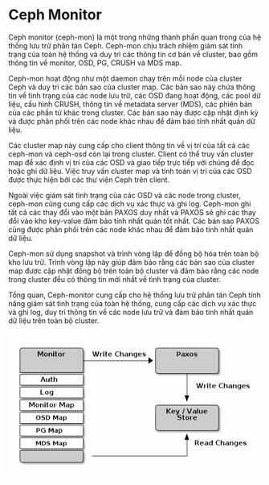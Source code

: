 # Ceph Monitor

Ceph monitor (ceph-mon) là một trong những thành phần quan trọng của hệ thống lưu trữ phân tán Ceph. Ceph-mon chịu trách nhiệm giám sát tình trạng của toàn hệ thống và duy trì các thông tin cơ bản về cluster, bao gồm thông tin về monitor, OSD, PG, CRUSH và MDS map.

Ceph-mon hoạt động như một daemon chạy trên mỗi node của cluster Ceph và duy trì các bản sao của cluster map. Các bản sao này chứa thông tin về tình trạng của các node lưu trữ, các OSD đang hoạt động, các pool dữ liệu, cấu hình CRUSH, thông tin về metadata server (MDS), các phiên bản của các phần tử khác trong cluster. Các bản sao này được cập nhật định kỳ và được phân phối trên các node khác nhau để đảm bảo tính nhất quán dữ liệu.

Các cluster map này cung cấp cho client thông tin về vị trí của tất cả các ceph-mon và ceph-osd còn lại trong cluster. Client có thể truy vấn cluster map để xác định vị trí của các OSD và giao tiếp trực tiếp với chúng để đọc hoặc ghi dữ liệu. Việc truy vấn cluster map và tính toán vị trí của các OSD được thực hiện bởi các thư viện Ceph trên client.

Ngoài việc giám sát tình trạng của các OSD và các node trong cluster, ceph-mon cũng cung cấp các dịch vụ xác thực và ghi log. Ceph-mon ghi tất cả các thay đổi vào một bản PAXOS duy nhất và PAXOS sẽ ghi các thay đổi vào kho key-value đảm bảo tính nhất quán tốt nhất. Các bản sao PAXOS cũng được phân phối trên các node khác nhau để đảm bảo tính nhất quán dữ liệu.

Ceph-mon sử dụng snapshot và trình vòng lặp để đồng bộ hóa trên toàn bộ kho lưu trữ. Trình vòng lặp này giúp đảm bảo rằng các bản sao của cluster map được cập nhật đồng bộ trên toàn bộ cluster và đảm bảo rằng các node trong cluster đều có thông tin mới nhất về tình trạng của cluster.

Tổng quan, Ceph-monitor cung cấp cho hệ thống lưu trữ phân tán Ceph tính năng giám sát tình trạng của toàn hệ thống, cung cấp các dịch vụ xác thực và ghi log, duy trì thông tin về các node lưu trữ và đảm bảo tính nhất quán dữ liệu trên toàn bộ cluster.

![Alt text](/Picture/Storage/mon1.png)

